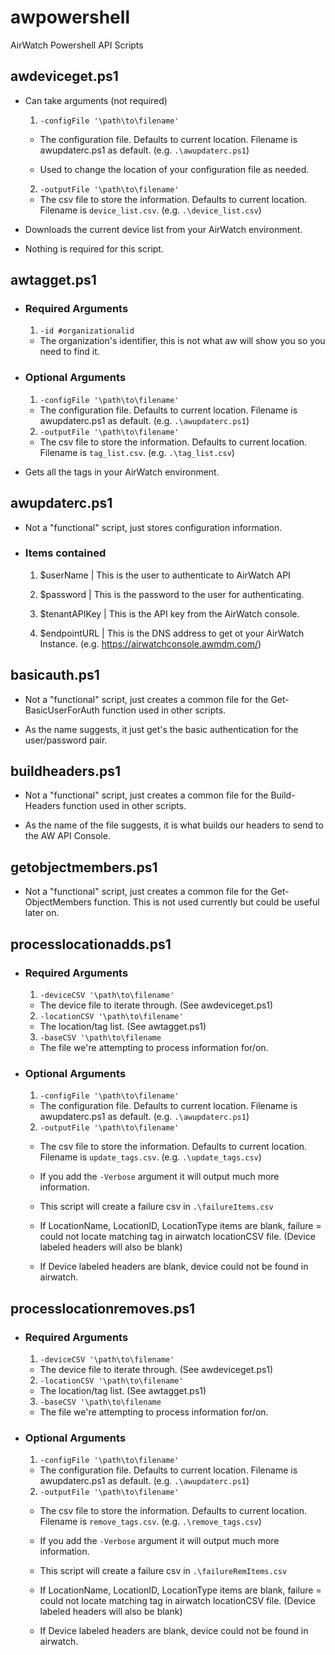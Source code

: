 # awpowershell
AirWatch Powershell API Scripts

## awdeviceget.ps1

 * Can take arguments (not required)
  
   1. `-configFile '\path\to\filename'`

    * The configuration file. Defaults to current location. Filename is awupdaterc.ps1 as default. (e.g. `.\awupdaterc.ps1`)

    * Used to change the location of your configuration file as needed.

   2. `-outputFile '\path\to\filename'`

    * The csv file to store the information. Defaults to current location. Filename is `device_list.csv`. (e.g. `.\device_list.csv`)

 * Downloads the current device list from your AirWatch environment.

 * Nothing is required for this script.

## awtagget.ps1

 * ### Required Arguments

   1. `-id #organizationalid`

    * The organization's identifier, this is not what aw will show you so you need to find it.

 * ### Optional Arguments

   1. `-configFile '\path\to\filename'`

    * The configuration file. Defaults to current location. Filename is awupdaterc.ps1 as default. (e.g. `.\awupdaterc.ps1`)

   2. `-outputFile '\path\to\filename'`

    * The csv file to store the information. Defaults to current location. Filename is `tag_list.csv`. (e.g. `.\tag_list.csv`)

  * Gets all the tags in your AirWatch environment.


## awupdaterc.ps1

 * Not a "functional" script, just stores configuration information.

 * ### Items contained

   1. $userName | This is the user to authenticate to AirWatch API

   2. $password | This is the password to the user for authenticating.

   3. $tenantAPIKey | This is the API key from the AirWatch console.

   4. $endpointURL | This is the DNS address to get ot your AirWatch Instance. (e.g. https://airwatchconsole.awmdm.com/)

## basicauth.ps1

 * Not a "functional" script, just creates a common file for the Get-BasicUserForAuth function used in other scripts.

 * As the name suggests, it just get's the basic authentication for the user/password pair.

## buildheaders.ps1

 * Not a "functional" script, just creates a common file for the Build-Headers function used in other scripts.

 * As the name of the file suggests, it is what builds our headers to send to the AW API Console.

## getobjectmembers.ps1

 * Not a "functional" script, just creates a common file for the Get-ObjectMembers function. This is not used currently but could be useful later on.

## processlocationadds.ps1

 * ### Required Arguments

   1. `-deviceCSV '\path\to\filename'`

    * The device file to iterate through. (See awdeviceget.ps1)

   2. `-locationCSV '\path\to\filename'`

    * The location/tag list. (See awtagget.ps1)

   3. `-baseCSV '\path\to\filename`

    * The file we're attempting to process information for/on.

 * ### Optional Arguments

   1. `-configFile '\path\to\filename'`

    * The configuration file. Defaults to current location. Filename is awupdaterc.ps1 as default. (e.g. `.\awupdaterc.ps1`)

   2. `-outputFile '\path\to\filename'`

    * The csv file to store the information. Defaults to current location. Filename is `update_tags.csv`. (e.g. `.\update_tags.csv`)

   * If you add the `-Verbose` argument it will output much more information.

   * This script will create a failure csv in `.\failureItems.csv`

    * If LocationName, LocationID, LocationType items are blank, failure = could not locate matching tag in airwatch locationCSV file. (Device labeled headers will also be blank)

    * If Device labeled headers are blank, device could not be found in airwatch.

## processlocationremoves.ps1

 * ### Required Arguments

   1. `-deviceCSV '\path\to\filename'`

    * The device file to iterate through. (See awdeviceget.ps1)

   2. `-locationCSV '\path\to\filename'`

    * The location/tag list. (See awtagget.ps1)

   3. `-baseCSV '\path\to\filename`

    * The file we're attempting to process information for/on.

 * ### Optional Arguments

   1. `-configFile '\path\to\filename'`

    * The configuration file. Defaults to current location. Filename is awupdaterc.ps1 as default. (e.g. `.\awupdaterc.ps1`)

   2. `-outputFile '\path\to\filename'`

    * The csv file to store the information. Defaults to current location. Filename is `remove_tags.csv`. (e.g. `.\remove_tags.csv`)

   * If you add the `-Verbose` argument it will output much more information.

   * This script will create a failure csv in `.\failureRemItems.csv`

    * If LocationName, LocationID, LocationType items are blank, failure = could not locate matching tag in airwatch locationCSV file. (Device labeled headers will also be blank)

    * If Device labeled headers are blank, device could not be found in airwatch.
